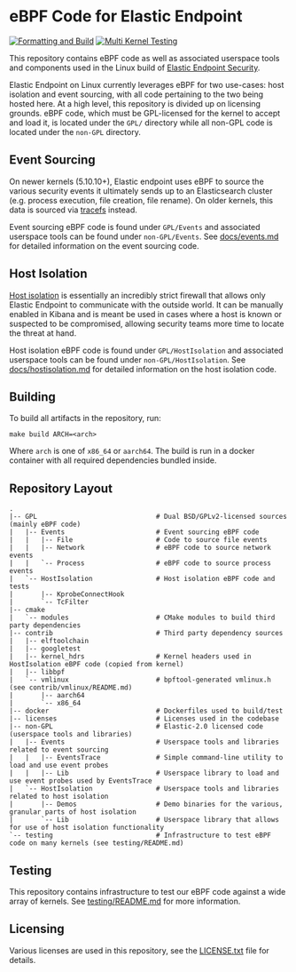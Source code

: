 # eBPF Code for Elastic Endpoint

[![Formatting and Build](https://github.com/elastic/ebpf/actions/workflows/formatting-build.yml/badge.svg)](https://github.com/elastic/ebpf/actions/workflows/formatting-build.yml)
[![Multi Kernel Testing](https://github.com/elastic/ebpf/actions/workflows/multikernel-tester.yml/badge.svg)](https://github.com/elastic/ebpf/actions/workflows/multikernel-tester.yml)

This repository contains eBPF code as well as associated userspace tools and
components used in the Linux build of [Elastic Endpoint
Security](https://www.elastic.co/security/endpoint-security).

Elastic Endpoint on Linux currently leverages eBPF for two use-cases: host
isolation and event sourcing, with all code pertaining to the two being hosted
here. At a high level, this repository is divided up on licensing grounds. eBPF
code, which must be GPL-licensed for the kernel to accept and load it, is
located under the `GPL/` directory while all non-GPL code is located under the
`non-GPL` directory.

## Event Sourcing

On newer kernels (5.10.10+), Elastic endpoint uses eBPF to source the various
security events it ultimately sends up to an Elasticsearch cluster (e.g.
process execution, file creation, file rename). On older kernels, this data is
sourced via
[tracefs](https://www.kernel.org/doc/Documentation/trace/ftrace.txt) instead.

Event sourcing eBPF code is found under `GPL/Events` and associated userspace
tools can be found under `non-GPL/Events`. See [docs/events.md](docs/events.md)
for detailed information on the event sourcing code.

## Host Isolation

[Host
isolation](https://www.elastic.co/guide/en/security/current/host-isolation-api.html)
is essentially an incredibly strict firewall that allows only Elastic Endpoint
to communicate with the outside world. It can be manually enabled in Kibana and
is meant be used in cases where a host is known or suspected to be compromised,
allowing security teams more time to locate the threat at hand.

Host isolation eBPF code is found under `GPL/HostIsolation` and associated userspace
tools can be found under `non-GPL/HostIsolation`. See
[docs/hostisolation.md](docs/hostisolation.md) for detailed information on the
host isolation code.

## Building

To build all artifacts in the repository, run:

```
make build ARCH=<arch>
```

Where `arch` is one of `x86_64` or `aarch64`. The build is run in a docker
container with all required dependencies bundled inside.

## Repository Layout

```
.
|-- GPL                              # Dual BSD/GPLv2-licensed sources (mainly eBPF code)
|   |-- Events                       # Event sourcing eBPF code
|   |   |-- File                     # Code to source file events
|   |   |-- Network                  # eBPF code to source network events
|   |   `-- Process                  # eBPF code to source process events
|   `-- HostIsolation                # Host isolation eBPF code and tests
|       |-- KprobeConnectHook
|       `-- TcFilter
|-- cmake
|   `-- modules                      # CMake modules to build third party dependencies
|-- contrib                          # Third party dependency sources
|   |-- elftoolchain
|   |-- googletest
|   |-- kernel_hdrs                  # Kernel headers used in HostIsolation eBPF code (copied from kernel)
|   |-- libbpf
|   `-- vmlinux                      # bpftool-generated vmlinux.h (see contrib/vmlinux/README.md)
|       |-- aarch64
|       `-- x86_64
|-- docker                           # Dockerfiles used to build/test
|-- licenses                         # Licenses used in the codebase
|-- non-GPL                          # Elastic-2.0 licensed code (userspace tools and libraries)
|   |-- Events                       # Userspace tools and libraries related to event sourcing
|   |   |-- EventsTrace              # Simple command-line utility to load and use event probes
|   |   |-- Lib                      # Userspace library to load and use event probes used by EventsTrace
|   `-- HostIsolation                # Userspace tools and libraries related to host isolation
|       |-- Demos                    # Demo binaries for the various, granular parts of host isolation
|       `-- Lib                      # Userspace library that allows for use of host isolation functionality
`-- testing                          # Infrastructure to test eBPF code on many kernels (see testing/README.md)
```

## Testing

This repository contains infrastructure to test our eBPF code against a wide
array of kernels. See [testing/README.md](testing/README.md) for more
information.

## Licensing

Various licenses are used in this repository, see the [LICENSE.txt](LICENSE.txt) file for details.

